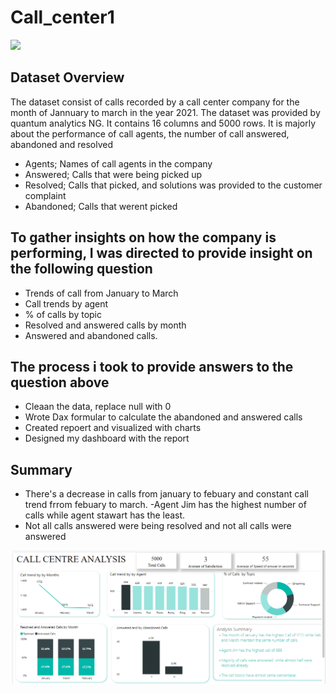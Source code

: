 # Call_center1
![](Restaurant.png)

## Dataset Overview
 The dataset consist of calls recorded by a call center company for the month of Jannuary to march in the year 2021. The dataset was provided by quantum analytics NG. It contains 16 columns and 5000 rows. It is majorly about the performance of  call agents, the number of call answered, abandoned and resolved
 - Agents; Names of call agents in the company
 - Answered; Calls that were being picked up 
 - Resolved; Calls that picked, and solutions was provided to the customer complaint
 - Abandoned; Calls that werent picked 
 ## To gather insights on how the company is performing, I was directed to provide insight on the following question
 - Trends of call from January to March
 - Call trends by agent
 - % of calls by topic
 - Resolved and answered calls by month
 - Answered and abandoned calls.
 ## The process i took to provide answers to the question above 
 - Cleaan the data, replace null with 0
 - Wrote Dax formular to calculate the abandoned and answered calls
 - Created repoert and visualized with charts
 - Designed my dashboard with the report
 ## Summary
 - There's a decrease in calls from january to febuary and constant call trend frrom febuary to march.
 -Agent Jim has the highest number of calls while agent stawart has the least.
 - Not all calls answered were being resolved and not all calls were answered
 
 ![](Screenshot19.png)

